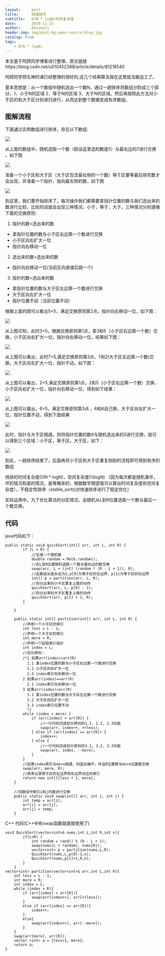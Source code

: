 ```yaml
---
layout:     post
title:      快速排序
subtitle:   O(N * logN)时间复杂度
date:       2019-11-15
author:     AIaimuti
header-img: img/post-bg-open-source-blog.jpg
catalog: true
tags:
    - O(N * logN)
---
```



本文基于阿顾同学博客进行整理，原文链接https://blog.csdn.net/u010452388/article/details/81218540

阿顾同学把左神的课已经整理的很好的,这几个经典算法我在这里就当搬运工了。

基本思想是：从一个数组中随机选出一个数N，通过一趟排序将数组分割成三个部分，1、小于N的区域 2、等于N的区域 3、大于N的区域，然后再按照此方法对小于区的和大于区分别递归进行，从而达到整个数据变成有序数组。

## 图解流程

下面通过实例数组进行排序，存在以下数组:

![](https://img-blog.csdn.net/20180726150438980?watermark/2/text/aHR0cHM6Ly9ibG9nLmNzZG4ubmV0L3UwMTA0NTIzODg=/font/5a6L5L2T/fontsize/400/fill/I0JBQkFCMA==/dissolve/70)

从上面的数组中，随机选取一个数（假设这里选的数是5）与最右边的7进行交换 ，如下图

![](https://img-blog.csdn.net/2018072615070367?watermark/2/text/aHR0cHM6Ly9ibG9nLmNzZG4ubmV0L3UwMTA0NTIzODg=/font/5a6L5L2T/fontsize/400/fill/I0JBQkFCMA==/dissolve/70)

准备一个小于区和大于区（大于区包含最右侧的一个数）等于区要等最后排完数才会出现，并准备一个指针，指向最左侧的数，如下图

![](https://img-blog.csdn.net/20180726150924373?watermark/2/text/aHR0cHM6Ly9ibG9nLmNzZG4ubmV0L3UwMTA0NTIzODg=/font/5a6L5L2T/fontsize/400/fill/I0JBQkFCMA==/dissolve/70)

到这里，我们要开始排序了，每次操作我们都需要拿指针位置的数与我们选出来的数进行比较，比较的话就会出现三种情况，小于，等于，大于。三种情况分别遵循下面的交换原则:

1. 指针的数<选出来的数
+ 拿指针位置的数与小于区右边第一个数进行交换
+ 小于区向右扩大一位
+ 指针向右移动一位

2. 选出来的数=选出来的数
+ 指针向右移动一位(当前区向直接后跳一个)

3. 指针的数>选出来的数
+ 拿指针位置的数与大于区左边第一个数进行交换
+ 大于区向左扩大一位
+ 指针位置不动（当前位置不动）

根据上面的图可以看出5=5，满足交换原则第2点，指针向右移动一位，如下图：

![](https://img-blog.csdn.net/20180726151243120?watermark/2/text/aHR0cHM6Ly9ibG9nLmNzZG4ubmV0L3UwMTA0NTIzODg=/font/5a6L5L2T/fontsize/400/fill/I0JBQkFCMA==/dissolve/70)

从上图可知，此时3<5，根据交换原则第1点，拿3和5（小于区右边第一个数）交换，小于区向右扩大一位，指针向右移动一位，结果如下图：

![](https://img-blog.csdn.net/20180726151937689?watermark/2/text/aHR0cHM6Ly9ibG9nLmNzZG4ubmV0L3UwMTA0NTIzODg=/font/5a6L5L2T/fontsize/400/fill/I0JBQkFCMA==/dissolve/70)

从上图可以看出，此时7>5,满足交换原则第3点，7和2(大于区左边第一个数)交换，大于区向左扩大一位，指针不动，如下图：

![](https://img-blog.csdn.net/20180726152651255?watermark/2/text/aHR0cHM6Ly9ibG9nLmNzZG4ubmV0L3UwMTA0NTIzODg=/font/5a6L5L2T/fontsize/400/fill/I0JBQkFCMA==/dissolve/70)

从上图可以看出，2<5,满足交换原则第1点，2和5（小于区右边第一个数）交换，小于区向右扩大一位，指针向右移动一位，得到如下结果：

![](https://img-blog.csdn.net/20180726154237901?watermark/2/text/aHR0cHM6Ly9ibG9nLmNzZG4ubmV0L3UwMTA0NTIzODg=/font/5a6L5L2T/fontsize/400/fill/I0JBQkFCMA==/dissolve/70)

从上图可以看出，6>5，满足交换原则第3点 ，6和6自己换，大于区向左扩大一位，指针位置不动，得到下面结果

![](https://img-blog.csdn.net/20180726154555130?watermark/2/text/aHR0cHM6Ly9ibG9nLmNzZG4ubmV0L3UwMTA0NTIzODg=/font/5a6L5L2T/fontsize/400/fill/I0JBQkFCMA==/dissolve/70)

此时，指针与大于区相遇，则将指针位置的数6与随机选出来的5进行交换，就可以得到三个区域：小于区，等于区，大于区，如下：

![](https://img-blog.csdn.net/20180726155235963?watermark/2/text/aHR0cHM6Ly9ibG9nLmNzZG4ubmV0L3UwMTA0NTIzODg=/font/5a6L5L2T/fontsize/400/fill/I0JBQkFCMA==/dissolve/70)

 到此，一趟排序结束了，后面再将小于区和大于区重复刚刚的流程即可得到有序的数组

快排的时间复杂度O(N * logN)，空间复杂度O(logN) （因为每次都是随机事件，坏的情况和差的情况，是等概率的，根据数学期望值可以算出时间复杂度和空间复杂度），不稳定性排序（stable_sort()对快速排序进行了稳定优化）

实际运用中，为了优化算法的分区情况，会随机从L到R位置选取一个数与最后一个数交换。

## 代码
java代码如下：
```
public static void quickSort(int[] arr, int L, int R) {
        if (L < R) {
            //生成一个随机数
            double random = Math.random();
            //在L至R位置随机选取一个数与最右边的数交换
            swap(arr, L + (int) (random * (R - L + 1)), R);
            //此数组长度永远为2,p[0]为等于区的左边界，p[1]为等于区的右边界
            int[] p = partition(arr, L, R);
            //将分出来的小于区重复上面的动作
            quickSort(arr, L, p[0] - 1);
            //将分出来的大于区重复上面的动作
            quickSort(arr, p[1] + 1, R);
        }
 
    }
 
    public static int[] partition(int[] arr, int L, int R) {
        //声明一个小于区的索引
        int less = L - 1;
        //声明一个大于区的索引
        int more = R;
        //声明一个起始索引指针
        int index = L;
        //划分原则：
        /*1 如果arr(index)<arr(R)
          1.1 拿index位置的数与小于区右边第一个数进行交换
          1.2 小于区向右扩大一位
          1.3 index索引向右移动一位
        2 如果arr(index)==arr(R)
          2.1 index索引向右移动一位
        3 如果arr(index)>arr(R)
          3.1 拿index位置的数与大于区左边第一个数进行交换
          3.2 大于区向左扩大一位
          3.3 index索引位置不动
          */
        while (index < more) {
            if (arr[index] < arr[R]) {
                //一行代码完成划分原则的1.1, 1.2, 1.3功能
                swap(arr, index++, ++less);
            } else if (arr[index] == arr[R]) {
                index++;
            } else {
                //一行代码完成划分原则的3.1, 3.2, 3.3功能
                swap(arr, index, --more);
            }
        }
        //如果index索引与more相遇，则退出循环，并且R位置数与more位置数交换
        swap(arr, more, R);
        //用来记录等于区的左边界和右边界对应的索引
        return new int[]{less + 1, more};
    }
 
    //将数组中索引i和j的数进行交换
    public static void swap(int[] arr, int i, int j) {
        int temp = arr[i];
        arr[i] = arr[j];
        arr[j] = temp;
    }
```
C++ 代码(C++中有swap函数就直接使用了)

```
void QuickSort(vector<int>& nums,int L,int R,int n){
        if(L<R) {
            int random = rand() % (R - L + 1);
            swap(nums[L + random], nums[R]);
            vector<int> p = partition(nums,L,R);
            QuickSort(nums,L,p[0]-1,n);
            QuickSort(nums,p[1]+1,R,n);
        }
    }
vector<int> partition(vector<int>& arr,int L,int R){
    int less = L - 1;
    int more = R;
    int index = L;
    while (index < R){
        if (arr[index] < arr[R]){
            swap(arr[index++], arr[++less]);
        }
        else if (arr[index] == arr[R]){
            index++;
        }
        else{
            swap(arr[index++], arr[--more]);
        }
    }
    swap(arr[more], arr[R]);
    vector <int> a = {less+1, more};
    return a;
}
```
